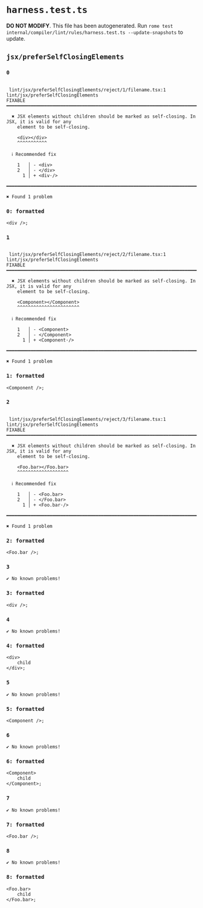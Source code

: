# `harness.test.ts`

**DO NOT MODIFY**. This file has been autogenerated. Run `rome test internal/compiler/lint/rules/harness.test.ts --update-snapshots` to update.

## `jsx/preferSelfClosingElements`

### `0`

```

 lint/jsx/preferSelfClosingElements/reject/1/filename.tsx:1 lint/jsx/preferSelfClosingElements
FIXABLE  ━━━━━━━━━━━━━━━━━━━━━━━━━━━━━━━━━━━━━━━━━━━━━━━━━━━━━━━━━━━━━━━━━━━━━━━━━━━━━━━━━━━━━━━━━━━

  ✖ JSX elements without children should be marked as self-closing. In JSX, it is valid for any
    element to be self-closing.

    <div></div>
    ^^^^^^^^^^^

  ℹ Recommended fix

    1   │ - <div>
    2   │ - </div>
      1 │ + <div·/>

━━━━━━━━━━━━━━━━━━━━━━━━━━━━━━━━━━━━━━━━━━━━━━━━━━━━━━━━━━━━━━━━━━━━━━━━━━━━━━━━━━━━━━━━━━━━━━━━━━━━

✖ Found 1 problem

```

### `0: formatted`

```
<div />;

```

### `1`

```

 lint/jsx/preferSelfClosingElements/reject/2/filename.tsx:1 lint/jsx/preferSelfClosingElements
FIXABLE  ━━━━━━━━━━━━━━━━━━━━━━━━━━━━━━━━━━━━━━━━━━━━━━━━━━━━━━━━━━━━━━━━━━━━━━━━━━━━━━━━━━━━━━━━━━━

  ✖ JSX elements without children should be marked as self-closing. In JSX, it is valid for any
    element to be self-closing.

    <Component></Component>
    ^^^^^^^^^^^^^^^^^^^^^^^

  ℹ Recommended fix

    1   │ - <Component>
    2   │ - </Component>
      1 │ + <Component·/>

━━━━━━━━━━━━━━━━━━━━━━━━━━━━━━━━━━━━━━━━━━━━━━━━━━━━━━━━━━━━━━━━━━━━━━━━━━━━━━━━━━━━━━━━━━━━━━━━━━━━

✖ Found 1 problem

```

### `1: formatted`

```
<Component />;

```

### `2`

```

 lint/jsx/preferSelfClosingElements/reject/3/filename.tsx:1 lint/jsx/preferSelfClosingElements
FIXABLE  ━━━━━━━━━━━━━━━━━━━━━━━━━━━━━━━━━━━━━━━━━━━━━━━━━━━━━━━━━━━━━━━━━━━━━━━━━━━━━━━━━━━━━━━━━━━

  ✖ JSX elements without children should be marked as self-closing. In JSX, it is valid for any
    element to be self-closing.

    <Foo.bar></Foo.bar>
    ^^^^^^^^^^^^^^^^^^^

  ℹ Recommended fix

    1   │ - <Foo.bar>
    2   │ - </Foo.bar>
      1 │ + <Foo.bar·/>

━━━━━━━━━━━━━━━━━━━━━━━━━━━━━━━━━━━━━━━━━━━━━━━━━━━━━━━━━━━━━━━━━━━━━━━━━━━━━━━━━━━━━━━━━━━━━━━━━━━━

✖ Found 1 problem

```

### `2: formatted`

```
<Foo.bar />;

```

### `3`

```
✔ No known problems!

```

### `3: formatted`

```
<div />;

```

### `4`

```
✔ No known problems!

```

### `4: formatted`

```
<div>
	child
</div>;

```

### `5`

```
✔ No known problems!

```

### `5: formatted`

```
<Component />;

```

### `6`

```
✔ No known problems!

```

### `6: formatted`

```
<Component>
	child
</Component>;

```

### `7`

```
✔ No known problems!

```

### `7: formatted`

```
<Foo.bar />;

```

### `8`

```
✔ No known problems!

```

### `8: formatted`

```
<Foo.bar>
	child
</Foo.bar>;

```
